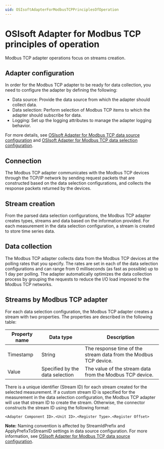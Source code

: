 ```yaml
---
uid: OSIsoftAdapterForModbusTCPPrinciplesOfOperation
---
```


# OSIsoft Adapter for Modbus TCP principles of operation

Modbus TCP adapter operations focus on streams creation.

## Adapter configuration
In order for the Modbus TCP adapter to be ready for data collection, you need to configure the adapter by defining the following:

- Data source: Provide the data source from which the adapter should collect data.
- Data selection: Perform selection of Modbus TCP items to which the adapter should subscribe for data.
- Logging: Set up the logging attributes to manage the adapter logging behavior.

For more details, see [OSIsoft Adapter for Modbus TCP data source configuration](xref:OSIsoftAdapterForModbusTCPDataSourceConfiguration) and [OSIsoft Adapter for Modbus TCP data selection configuration](xref:OSIsoftAdapterForModbusTCPDataSelectionConfiguration).

## Connection
The Modbus TCP adapter communicates with the Modbus TCP devices through the TCP/IP network by sending request packets that are constructed based on the data selection configurations, and collects the response packets returned by the devices. 

## Stream creation
From the parsed data selection configurations, the Modbus TCP adapter creates types, streams and data based on the information provided. For each measurement in the data selection configuration, a stream is created to store time series data.

## Data collection
The Modbus TCP adapter collects data from the Modbus TCP devices at the polling rates that you specify. The rates are set in each of the data selection configurations and can range from 0 milliseconds (as fast as possible) up to 1 day per polling. The adapter automatically optimizes the data collection process by grouping the requests to reduce the I/O load imposed to the Modbus TCP networks.

## Streams by Modbus TCP adapter
For each data selection configuration, the Modbus TCP adapter creates a stream with two properties. The properties are described in the following table:

| Property name | Data type | Description |
|---------------|-----------|-------------|
| Timestamp     | String    | The response time of the stream data from the Modbus TCP device. |
| Value         | Specified by the data selection | The value of the stream data from the Modbus TCP device. | 

There is a unique identifier (Stream ID) for each stream created for the selected measurement. If a custom stream ID is specified for the measurement in the data selection configuration, the Modbus TCP adapter will use that stream ID to create the stream. Otherwise, the connector constructs the stream ID using the following format: 
```
<Adapter Component ID>.<Unit ID>.<Register Type>.<Register Offset> 
```
**Note:** Naming convention is affected by StreamIdPrefix and ApplyPrefixToStreamID settings in data source configuration. For more information, see [OSIsoft Adapter for Modbus TCP data source configuration](xref:OSIsoftAdapterForModbusTCPDataSourceConfiguration).
